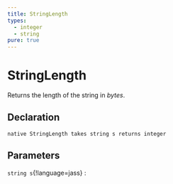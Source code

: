 ```yaml
---
title: StringLength
types:
  - integer
  - string
pure: true
---
```


# StringLength
Returns the length of the string in *bytes*.

## Declaration

```jass
native StringLength takes string s returns integer
```

## Parameters
`string s`{!language=jass}
: 
